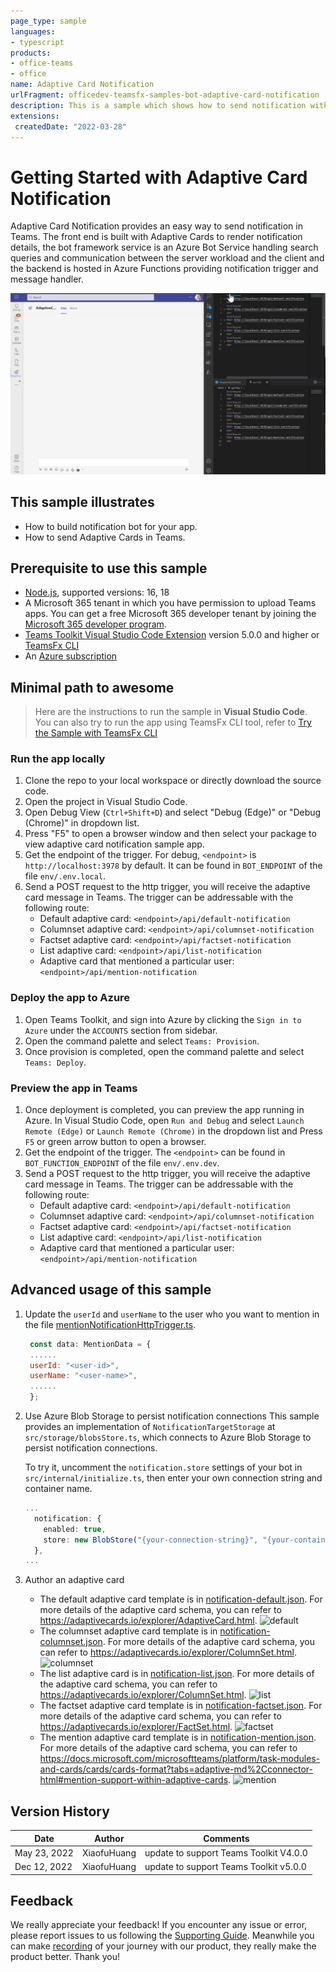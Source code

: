 ```yaml
---
page_type: sample
languages:
- typescript
products:
- office-teams
- office
name: Adaptive Card Notification
urlFragment: officedev-teamsfx-samples-bot-adaptive-card-notification
description: This is a sample which shows how to send notification with different adaptive cards using Bots.
extensions:
 createdDate: "2022-03-28"
---
```


# Getting Started with Adaptive Card Notification

Adaptive Card Notification provides an easy way to send notification in Teams. The front end is built with Adaptive Cards to render notification details, the bot framework service is an Azure Bot Service handling search queries and communication between the server workload and the client and the backend is hosted in Azure Functions providing notification trigger and message handler.

![Adaptive Card Notification Overview](assets/sampleDemo.gif)

## This sample illustrates
- How to build notification bot for your app.
- How to send Adaptive Cards in Teams.

## Prerequisite to use this sample
- [Node.js](https://nodejs.org/), supported versions: 16, 18
- A Microsoft 365 tenant in which you have permission to upload Teams apps. You can get a free Microsoft 365 developer tenant by joining the [Microsoft 365 developer program](https://developer.microsoft.com/en-us/microsoft-365/dev-program).
- [Teams Toolkit Visual Studio Code Extension](https://aka.ms/teams-toolkit) version 5.0.0 and higher or [TeamsFx CLI](https://aka.ms/teamsfx-cli)
- An [Azure subscription](https://azure.microsoft.com/en-us/free/)

## Minimal path to awesome
>Here are the instructions to run the sample in **Visual Studio Code**. You can also try to run the app using TeamsFx CLI tool, refer to [Try the Sample with TeamsFx CLI](cli.md)

### Run the app locally
1. Clone the repo to your local workspace or directly download the source code.
1. Open the project in Visual Studio Code.
1. Open Debug View (`Ctrl+Shift+D`) and select "Debug (Edge)" or "Debug (Chrome)" in dropdown list.
1. Press "F5" to open a browser window and then select your package to view adaptive card notification sample app.
1. Get the endpoint of the trigger. For debug, `<endpoint>` is `http://localhost:3978` by default. It can be found in `BOT_ENDPOINT` of the file `env/.env.local`.
1. Send a POST request to the http trigger, you will receive the adaptive card message in Teams. The trigger can be addressable with the following route:
    - Default adaptive card: `<endpoint>/api/default-notification`
    - Columnset adaptive card: `<endpoint>/api/columnset-notification`
    - Factset adaptive card: `<endpoint>/api/factset-notification`
    - List adaptive card: `<endpoint>/api/list-notification`
    - Adaptive card that mentioned a particular user: `<endpoint>/api/mention-notification`

### Deploy the app to Azure
1. Open Teams Toolkit, and sign into Azure by clicking the `Sign in to Azure` under the `ACCOUNTS` section from sidebar.
1. Open the command palette and select `Teams: Provision`.
1. Once provision is completed, open the command palette and select `Teams: Deploy`.

### Preview the app in Teams
1. Once deployment is completed, you can preview the app running in Azure. In Visual Studio Code, open `Run and Debug` and select `Launch Remote (Edge)` or `Launch Remote (Chrome)` in the dropdown list and Press `F5` or green arrow button to open a browser.
2. Get the endpoint of the trigger. The `<endpoint>` can be found in `BOT_FUNCTION_ENDPOINT` of the file `env/.env.dev`.
3. Send a POST request to the http trigger, you will receive the adaptive card message in Teams. The trigger can be addressable with the following route:
    - Default adaptive card: `<endpoint>/api/default-notification`
    - Columnset adaptive card: `<endpoint>/api/columnset-notification`
    - Factset adaptive card: `<endpoint>/api/factset-notification`
    - List adaptive card: `<endpoint>/api/list-notification`
    - Adaptive card that mentioned a particular user: `<endpoint>/api/mention-notification`

## Advanced usage of this sample
1. Update the `userId` and `userName` to the user who you want to mention in the file [mentionNotificationHttpTrigger.ts](src/mentionNotificationHttpTrigger.ts).
   ```js
    const data: MentionData = {
    ......
    userId: "<user-id>",
    userName: "<user-name>",
    ......
    };
    ```
1. Use Azure Blob Storage to persist notification connections
   This sample provides an implementation of `NotificationTargetStorage` at `src/storage/blobsStore.ts`, which connects to Azure Blob Storage to persist notification connections.

   To try it, uncomment the `notification.store` settings of your bot in `src/internal/initialize.ts`, then enter your own connection string and container name.
    ``` typescript
    ...
      notification: {
        enabled: true,
        store: new BlobStore("{your-connection-string}", "{your-container-name}"),
      },
    ...
    ```
1. Author an adaptive card
    - The default adaptive card template is in [notification-default.json](bot/src/adaptiveCards/notification-default.json). For more details of the adaptive card schema, you can refer to https://adaptivecards.io/explorer/AdaptiveCard.html.
      ![default](./images/default.jpg)
    - The columnset adaptive card template is in [notification-columnset.json](bot/src/adaptiveCards/notification-columnset.json). For more details of the adaptive card schema, you can refer to https://adaptivecards.io/explorer/ColumnSet.html.
      ![columnset](./images/columnset.jpg)
    - The list adaptive card is in [notification-list.json](bot/src/adaptiveCards/notification-list.json). For more details of the adaptive card schema, you can refer to https://adaptivecards.io/explorer/ColumnSet.html.
      ![list](./images/list.jpg)
    - The factset adaptive card template is in [notification-factset.json](bot/src/adaptiveCards/notification-factset.json). For more details of the adaptive card schema, you can refer to https://adaptivecards.io/explorer/FactSet.html.
      ![factset](./images/factset.jpg)
    - The mention adaptive card template is in [notification-mention.json](bot/src/adaptiveCards/notification-mention.json). For more details of the adaptive card schema, you can refer to https://docs.microsoft.com/microsoftteams/platform/task-modules-and-cards/cards/cards-format?tabs=adaptive-md%2Cconnector-html#mention-support-within-adaptive-cards.
      ![mention](./images/mention.jpg)

## Version History
| Date         | Author       | Comments                               |
| ------------ | ------------ | -------------------------------------- |
| May 23, 2022 | XiaofuHuang  | update to support Teams Toolkit V4.0.0 |
| Dec 12, 2022 | XiaofuHuang  | update to support Teams Toolkit v5.0.0 |

## Feedback
We really appreciate your feedback! If you encounter any issue or error, please report issues to us following the [Supporting Guide](https://github.com/OfficeDev/TeamsFx-Samples/blob/dev/SUPPORT.md). Meanwhile you can make [recording](https://aka.ms/teamsfx-record) of your journey with our product, they really make the product better. Thank you!
